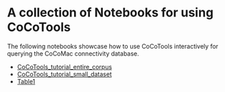 # A collection of Notebooks for using CoCoTools

The following notebooks showcase how to use CoCoTools interactively for
querying the CoCoMac connectivity database.

* [CoCoTools_tutorial_entire_corpus](http://nbviewer.ipython.org/url/github.com/cocotools/CoCoToolsraw/master/examples/CoCoTools_tutorial_entire_corpus.ipynb)
* [CoCoTools_tutorial_small_dataset](http://nbviewer.ipython.org/url/github.com/cocotools/CoCoToolsraw/master/examples/CoCoTools_tutorial_small_dataset.ipynb)
* [Table1](http://nbviewer.ipython.org/url/github.com/cocotools/CoCoToolsraw/master/examples/Table1.ipynb)
